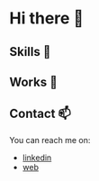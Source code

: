 # Hi there 👋

## Skills 🌱

## Works 🔭

## Contact 📫
You can reach me on:
- [linkedin](https://www.linkedin.com/in/muhammad-fuzail-5720131a9/)
- [web](https://fuzailmuhammad.com)


<!--
**fuza-ail/fuza-ail** is a ✨ _special_ ✨ repository because its `README.md` (this file) appears on your GitHub profile.

Here are some ideas to get you started:

- 🔭 I’m currently working on ...
- 🌱 I’m currently learning ...
- 👯 I’m looking to collaborate on ...
- 🤔 I’m looking for help with ...
- 💬 Ask me about ...
- 📫 How to reach me: ...
- 😄 Pronouns: ...
- ⚡ Fun fact: ...
-->
